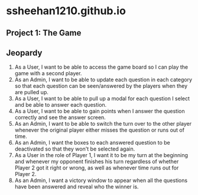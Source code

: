 # ssheehan1210.github.io

## Project 1: The Game

## Jeopardy

1. As a User, I want to be able to access the game board so I can play the game with a second player.
2. As an Admin, I want to be able to update each question in each category so that each question can be seen/answered by the players when they are pulled up.
3. As a User, I want to be able to pull up a modal for each question I select and be able to answer each question.
4. As a User, I want to be able to gain points when I answer the question correctly and see the answer screen.
5. As an Admin, I want to be able to switch the turn over to the other player whenever the original player either misses the question or runs out of time.
6. As an Admin, I want the boxes to each answered question to be deactivated so that they won't be selected again.
7. As a User in the role of Player 1, I want it to be my turn at the beginning and whenever my opponent finishes his turn regardless of whether Player 2 got it right or wrong, as well as whenever time runs out for Player 2.
8. As an Admin, I want a victory window to appear when all the questions have been answered and reveal who the winner is.
